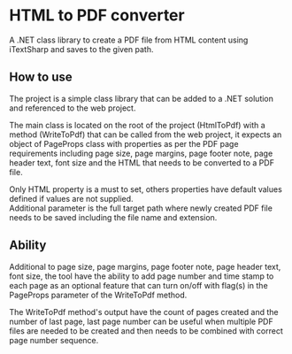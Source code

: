 # HTML to PDF converter
A .NET class library to create a PDF file from HTML content using iTextSharp and saves to the given path.

## How to use
The project is a simple class library that can be added to a .NET solution and referenced to the web project.  

The main class is located on the root of the project (HtmlToPdf) with a method (WriteToPdf) that can be called from the web project, it expects an object of PageProps class with properties as per the PDF page requirements including page size, page margins, page footer note, page header text, font size and the HTML that needs to be converted to a PDF file.  

Only HTML property is a must to set, others properties have default values defined if values are not supplied.  
Additional parameter is the full target path where newly created PDF file needs to be saved including the file name and extension.


## Ability
Additional to page size, page margins, page footer note, page header text, font size, the tool have the ability to add page number and time stamp to each page as an optional feature that can turn on/off with flag(s) in the PageProps parameter of the WriteToPdf method.  

The WriteToPdf method's output have the count of pages created and the number of last page, last page number can be useful when multiple PDF files are needed to be created and then needs to be combined with correct page number sequence.
